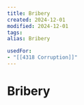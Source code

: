 ```yaml
---
title: Bribery
created: 2024-12-01
modified: 2024-12-01
tags: 
alias: Bribery

usedFor:
- "[[4318 Corruption]]"
---
```

# Bribery
